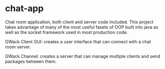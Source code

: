 # chat-app
Chat room application, both client and server code included. This project takes advantage of many of the most useful fasets of OOP built into java as well as the socket framework used in most production code.

GWack Client GUI: creates a user interface that can connect with a chat room server.

GWack Channel: creates a server that can manage multiple clients and send packages between them.
